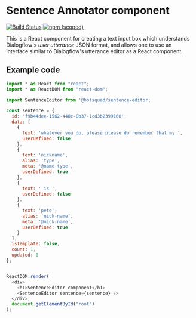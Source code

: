 # Sentence Annotator component

[![Build Status](https://travis-ci.org/botsquad/sentence-annotator.svg?branch=master)](https://travis-ci.org/botsquad/sentence-annotator)
[![npm (scoped)](https://img.shields.io/npm/v/@botsquad/sentence-annotator)](https://www.npmjs.com/package/@botsquad/sentence-annotator)

This is a React component for creating a text input box which understands Dialogflow's *user
utterance* JSON format, and allows one to use an interface similar to Dialogflow's utterance editor
as a React component.

## Example code

```javascript
import * as React from "react";
import * as ReactDOM from "react-dom";

import SentenceEditor from '@botsquad/sentence-editor;

const sentence = {
  id: 'f9b44dee-1562-448c-8b37-1cd3b2399160',
  data: [
    {
      text: 'whatever you do, please please do remember that my ',
      userDefined: false
    },
    {
      text: 'nickname',
      alias: 'type',
      meta: '@name-type',
      userDefined: true
    },
    {
      text: ' is ',
      userDefined: false
    },
    {
      text: 'pete',
      alias: 'nick-name',
      meta: '@nick-name',
      userDefined: true
    }
  ],
  isTemplate: false,
  count: 1,
  updated: 0
};


ReactDOM.render(
  <div>
    <h1>SentenceEditor component</h1>
    <SentenceEditor sentence={sentence} />
  </div>,
  document.getElementById("root")
);
```
